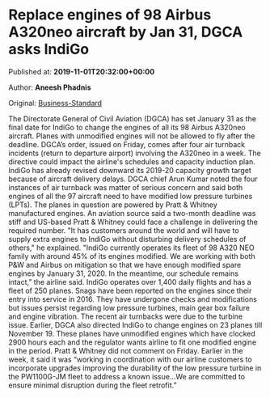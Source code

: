 
# Replace engines of 98 Airbus A320neo aircraft by Jan 31, DGCA asks IndiGo

Published at: **2019-11-01T20:32:00+00:00**

Author: **Aneesh Phadnis**

Original: [Business-Standard](https://www.business-standard.com/article/companies/replace-engines-of-98-airbus-a320neo-aircraft-by-jan-31-dgca-asks-indigo-119110200061_1.html)

The Directorate General of Civil Aviation (DGCA) has set January 31 as the final date for IndiGo to change the engines of all its 98 Airbus A320neo aircraft.
Planes with unmodified engines will not be allowed to fly after the deadline. DGCA’s order, issued on Friday, comes after four air turnback incidents (return to departure airport) involving the A320neo in a week. The directive could impact the airline's schedules and capacity induction plan. IndiGo has already revised downward its 2019-20 capacity growth target because of aircraft delivery delays.
DGCA chief Arun Kumar noted the four instances of air turnback was matter of serious concern and said both engines of all the 97 aircraft need to have modified low pressure turbines (LPTs). The planes in question are powered by Pratt & Whitney manufactured engines.
An aviation source said a two-month deadline was stiff and US-based Pratt & Whitney could face a challenge in delivering the required number. "It has customers around the world and will have to supply extra engines to IndiGo without disturbing delivery schedules of others," he explained.
"IndiGo currently operates its fleet of 98 A320 NEO family with around 45% of its engines modified. We are working with both P&W and Airbus on mitigation so that we have enough modified spare engines by January 31, 2020. In the meantime, our schedule remains intact,” the airline said. IndiGo operates over 1,400 daily flights and has a fleet of 250 planes.
Snags have been reported on the engines since their entry into service in 2016. They have undergone checks and modifications but issues persist regarding low pressure turbines, main gear box failure and engine vibration. The recent air turnbacks were due to the turbine issue.
Earlier, DGCA also directed IndiGo to change engines on 23 planes till November 19. These planes have unmodified engines which have clocked 2900 hours each and the regulator wants airline to fit one modified engine in the period.
Pratt & Whitney did not comment on Friday. Earlier in the week, it said it was “working in coordination with our airline customers to incorporate upgrades improving the durability of the low pressure turbine in the PW1100G-JM fleet to address a known issue...We are committed to ensure minimal disruption during the fleet retrofit.”
